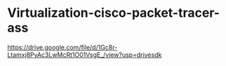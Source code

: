 # Virtualization-cisco-packet-tracer-ass
https://drive.google.com/file/d/1Gc8r-Ltamxj8PyAc3LwMcRt1O01VsgE_/view?usp=drivesdk
